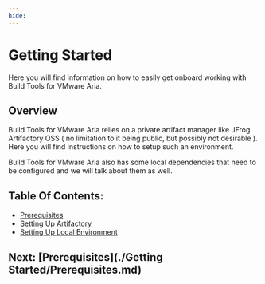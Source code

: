 ```yaml
---
hide:
---
```

# Getting Started
Here you will find information on how to easily get onboard working with Build Tools for VMware Aria.


## Overview
Build Tools for VMware Aria relies on a private artifact manager like JFrog Artifactory OSS ( no limitation to it being public,
but possibly not desirable ). Here you will find instructions on how to setup such an environment. 

Build Tools for VMware Aria also has some local dependencies that need to be configured and we will talk about them as well.

## Table Of Contents:
- [Prerequisites](./Getting%20Started/Prerequisites.md)
- [Setting Up Artifactory](./Getting%20Started/Setting%20Up%20Artifactory.md)
- [Setting Up Local Environment](./Getting%20Started/Setting%20Up%20Local%20Environment.md)

## Next: [Prerequisites](./Getting Started/Prerequisites.md)
